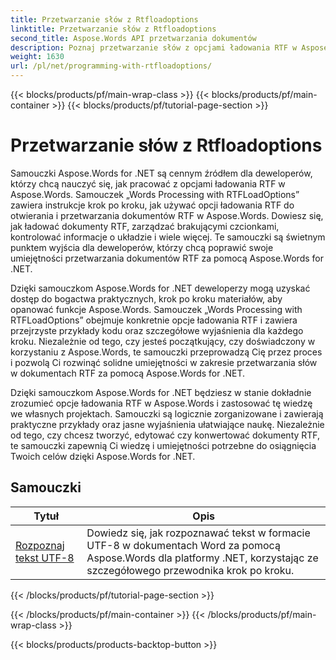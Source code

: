 ```yaml
---
title: Przetwarzanie słów z Rtfloadoptions
linktitle: Przetwarzanie słów z Rtfloadoptions
second_title: Aspose.Words API przetwarzania dokumentów
description: Poznaj przetwarzanie słów z opcjami ładowania RTF w Aspose.Words dla .NET. Dowiedz się, jak ładować i manipulować dokumentami RTF, korzystając z samouczków krok po kroku i przykładowego kodu C#.
weight: 1630
url: /pl/net/programming-with-rtfloadoptions/
---
```


{{< blocks/products/pf/main-wrap-class >}}
{{< blocks/products/pf/main-container >}}
{{< blocks/products/pf/tutorial-page-section >}}

# Przetwarzanie słów z Rtfloadoptions

Samouczki Aspose.Words for .NET są cennym źródłem dla deweloperów, którzy chcą nauczyć się, jak pracować z opcjami ładowania RTF w Aspose.Words. Samouczek „Words Processing with RTFLoadOptions” zawiera instrukcje krok po kroku, jak używać opcji ładowania RTF do otwierania i przetwarzania dokumentów RTF w Aspose.Words. Dowiesz się, jak ładować dokumenty RTF, zarządzać brakującymi czcionkami, kontrolować informacje o układzie i wiele więcej. Te samouczki są świetnym punktem wyjścia dla deweloperów, którzy chcą poprawić swoje umiejętności przetwarzania dokumentów RTF za pomocą Aspose.Words for .NET.

Dzięki samouczkom Aspose.Words for .NET deweloperzy mogą uzyskać dostęp do bogactwa praktycznych, krok po kroku materiałów, aby opanować funkcje Aspose.Words. Samouczek „Words Processing with RTFLoadOptions” obejmuje konkretnie opcje ładowania RTF i zawiera przejrzyste przykłady kodu oraz szczegółowe wyjaśnienia dla każdego kroku. Niezależnie od tego, czy jesteś początkujący, czy doświadczony w korzystaniu z Aspose.Words, te samouczki przeprowadzą Cię przez proces i pozwolą Ci rozwinąć solidne umiejętności w zakresie przetwarzania słów w dokumentach RTF za pomocą Aspose.Words for .NET.

Dzięki samouczkom Aspose.Words for .NET będziesz w stanie dokładnie zrozumieć opcje ładowania RTF w Aspose.Words i zastosować tę wiedzę we własnych projektach. Samouczki są logicznie zorganizowane i zawierają praktyczne przykłady oraz jasne wyjaśnienia ułatwiające naukę. Niezależnie od tego, czy chcesz tworzyć, edytować czy konwertować dokumenty RTF, te samouczki zapewnią Ci wiedzę i umiejętności potrzebne do osiągnięcia Twoich celów dzięki Aspose.Words for .NET.

 ## Samouczki
| Tytuł | Opis |
| --- | --- |
| [Rozpoznaj tekst UTF-8](./recognize-utf8-text/) | Dowiedz się, jak rozpoznawać tekst w formacie UTF-8 w dokumentach Word za pomocą Aspose.Words dla platformy .NET, korzystając ze szczegółowego przewodnika krok po kroku. |
{{< /blocks/products/pf/tutorial-page-section >}}

{{< /blocks/products/pf/main-container >}}
{{< /blocks/products/pf/main-wrap-class >}}

{{< blocks/products/products-backtop-button >}}
